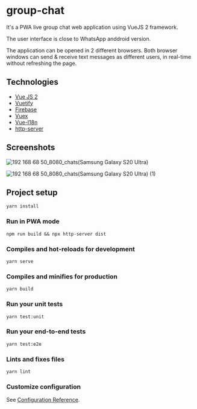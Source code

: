 # group-chat

It's a PWA live group chat web application using VueJS 2 framework.

The user interface is close to WhatsApp anddroid version.

The application can be opened in 2 different browsers. Both browser windows can send & receive text messages as different users, in real-time without refreshing the page.

## Technologies

- [Vue JS 2](https://github.com/vuejs/vue)
- [Vuetify](https://vuetifyjs.com/en)
- [Firebase](https://www.npmjs.com/package/firebase)
- [Vuex](https://vuex.vuejs.org)
- [Vue-I18n](https://kazupon.github.io/vue-i18n)
- [http-server](https://github.com/http-party/http-server)

## Screenshots

![192 168 68 50_8080_chats(Samsung Galaxy S20 Ultra)](https://user-images.githubusercontent.com/11033159/154451504-222558c1-0fb7-45f3-9af2-b4e8bc7eb2ba.png)

![192 168 68 50_8080_chats(Samsung Galaxy S20 Ultra) (1)](https://user-images.githubusercontent.com/11033159/154451524-376a871e-23e2-464e-889f-e59d5beb69d0.png)


## Project setup

```
yarn install
```

### Run in PWA mode

```
npm run build && npx http-server dist
```

### Compiles and hot-reloads for development

```
yarn serve
```

### Compiles and minifies for production

```
yarn build
```

### Run your unit tests

```
yarn test:unit
```

### Run your end-to-end tests

```
yarn test:e2e
```

### Lints and fixes files

```
yarn lint
```

### Customize configuration

See [Configuration Reference](https://cli.vuejs.org/config/).
